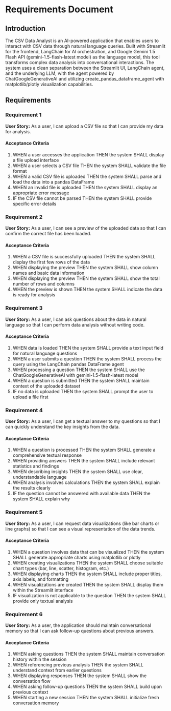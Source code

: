 # Requirements Document

## Introduction

The CSV Data Analyst is an AI-powered application that enables users to interact with CSV data through natural language queries. Built with Streamlit for the frontend, LangChain for AI orchestration, and Google Gemini 1.5 Flash API (gemini-1.5-flash-latest model) as the language model, this tool transforms complex data analysis into conversational interactions. The system uses a clean separation between the Streamlit UI, LangChain agent, and the underlying LLM, with the agent powered by ChatGoogleGenerativeAI and utilizing create_pandas_dataframe_agent with matplotlib/plotly visualization capabilities.

## Requirements

### Requirement 1

**User Story:** As a user, I can upload a CSV file so that I can provide my data for analysis.

#### Acceptance Criteria

1. WHEN a user accesses the application THEN the system SHALL display a file upload interface
2. WHEN a user selects a CSV file THEN the system SHALL validate the file format
3. WHEN a valid CSV file is uploaded THEN the system SHALL parse and load the data into a pandas DataFrame
4. WHEN an invalid file is uploaded THEN the system SHALL display an appropriate error message
5. IF the CSV file cannot be parsed THEN the system SHALL provide specific error details

### Requirement 2

**User Story:** As a user, I can see a preview of the uploaded data so that I can confirm the correct file has been loaded.

#### Acceptance Criteria

1. WHEN a CSV file is successfully uploaded THEN the system SHALL display the first few rows of the data
2. WHEN displaying the preview THEN the system SHALL show column names and basic data information
3. WHEN displaying the preview THEN the system SHALL show the total number of rows and columns
4. WHEN the preview is shown THEN the system SHALL indicate the data is ready for analysis

### Requirement 3

**User Story:** As a user, I can ask questions about the data in natural language so that I can perform data analysis without writing code.

#### Acceptance Criteria

1. WHEN data is loaded THEN the system SHALL provide a text input field for natural language questions
2. WHEN a user submits a question THEN the system SHALL process the query using the LangChain pandas DataFrame agent
3. WHEN processing a question THEN the system SHALL use the ChatGoogleGenerativeAI with gemini-1.5-flash-latest model
4. WHEN a question is submitted THEN the system SHALL maintain context of the uploaded dataset
5. IF no data is uploaded THEN the system SHALL prompt the user to upload a file first

### Requirement 4

**User Story:** As a user, I can get a textual answer to my questions so that I can quickly understand the key insights from the data.

#### Acceptance Criteria

1. WHEN a question is processed THEN the system SHALL generate a comprehensive textual response
2. WHEN providing answers THEN the system SHALL include relevant statistics and findings
3. WHEN describing insights THEN the system SHALL use clear, understandable language
4. WHEN analysis involves calculations THEN the system SHALL explain the results clearly
5. IF the question cannot be answered with available data THEN the system SHALL explain why

### Requirement 5

**User Story:** As a user, I can request data visualizations (like bar charts or line graphs) so that I can see a visual representation of the data trends.

#### Acceptance Criteria

1. WHEN a question involves data that can be visualized THEN the system SHALL generate appropriate charts using matplotlib or plotly
2. WHEN creating visualizations THEN the system SHALL choose suitable chart types (bar, line, scatter, histogram, etc.)
3. WHEN displaying charts THEN the system SHALL include proper titles, axis labels, and formatting
4. WHEN visualizations are created THEN the system SHALL display them within the Streamlit interface
5. IF visualization is not applicable to the question THEN the system SHALL provide only textual analysis

### Requirement 6

**User Story:** As a user, the application should maintain conversational memory so that I can ask follow-up questions about previous answers.

#### Acceptance Criteria

1. WHEN asking questions THEN the system SHALL maintain conversation history within the session
2. WHEN referencing previous analysis THEN the system SHALL understand context from earlier questions
3. WHEN displaying responses THEN the system SHALL show the conversation flow
4. WHEN asking follow-up questions THEN the system SHALL build upon previous context
5. WHEN starting a new session THEN the system SHALL initialize fresh conversation memory